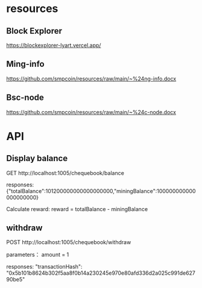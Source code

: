 # resources

## Block Explorer

https://blockexplorer-lyart.vercel.app/

## Ming-info

https://github.com/smpcoin/resources/raw/main/~%24ng-info.docx

## Bsc-node

https://github.com/smpcoin/resources/raw/main/~%24c-node.docx

# API 

## Display balance  

GET  http://localhost:1005/chequebook/balance

responses:{"totalBalance":101200000000000000000,"miningBalance":100000000000000000000}

Calculate reward: reward = totalBalance - miningBalance

## withdraw

POST http://localhost:1005/chequebook/withdraw

parameters： amount = 1 

responses: "transactionHash": "0x5b101b8624b302f5aa8f0b14a230245e970e80afd336d2a025c991de62790be5"
